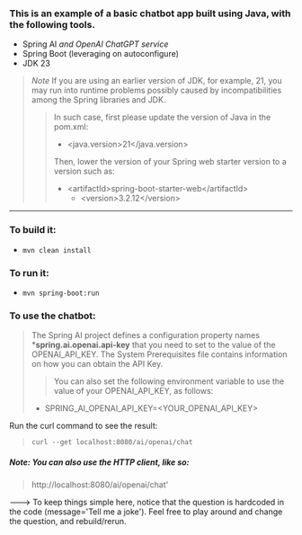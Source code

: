 ### This is an example of a basic chatbot app built using Java, with the following tools.

- Spring AI _and OpenAI ChatGPT service_
- Spring Boot (leveraging on autoconfigure)
- JDK 23 
> *Note* If you are using an earlier version of JDK, for example, 21, you may run into runtime problems possibly caused by incompatibilities among the Spring libraries and JDK.
>> In such case, first please update the version of Java in the pom.xml:
>> - \<java.version\>21\</java.version\>
>> 
>> Then, lower the version of your Spring web starter version to a version such as:
>> + \<artifactId\>spring-boot-starter-web\</artifactId\>
>>    + \<version>3.2.12\</version>
>

****
### To build it:

- `mvn clean install`

### To run it:

- `mvn spring-boot:run`


### To use the chatbot:

> The Spring AI project defines a configuration property names ***spring.ai.openai.api-key** that you need to set to the value of the OPENAI_API_KEY. The System Prerequisites file contains information on how you can obtain the API Key.
>> You can also set the following environment variable to use the value of your OPENAI_API_KEY, as follows:
> - SPRING_AI_OPENAI_API_KEY=\<YOUR_OPENAI_API_KEY\>

Run the curl command to see the result:
>`curl --get localhost:8080/ai/openai/chat`

##### Note: You can also use the HTTP client, like so:
> http://localhost:8080/ai/openai/chat'

---> To keep things simple here, notice that the question is hardcoded in the code (message='Tell me a joke').  Feel free to play around and change the question, and rebuild/rerun.
